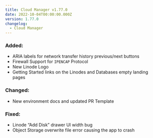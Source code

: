 ```yaml
---
title: Cloud Manager v1.77.0
date: 2022-10-04T00:00:00.000Z
version: 1.77.0
changelog:
  - Cloud Manager
---
```


### Added:

- ARIA labels for network transfer history previous/next buttons
- Firewall Support for `IPENCAP` Protocol
- New Linode Logo
- Getting Started links on the Linodes and Databases empty landing pages

### Changed:

- New environment docs and updated PR Template

### Fixed:

- Linode “Add Disk” drawer UI width bug
- Object Storage overwrite file error causing the app to crash
